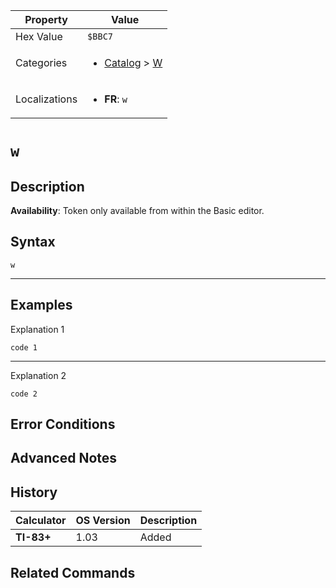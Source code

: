| Property      | Value |
|---------------|-------|
| Hex Value     | `$BBC7`|
| Categories    | <ul><li>[Catalog](../categories/Catalog.md) > [W](../categories/Catalog.md#W)</li></ul> |
| Localizations | <ul><li><b>FR</b>: `w`</li></ul> |

# `w`

## Description



<b>Availability</b>: Token only available from within the Basic editor.

## Syntax
`w`

<hr>

## Examples

Explanation 1
```ti-basic
code 1
```
---
Explanation 2
```ti-basic
code 2
```

## Error Conditions


## Advanced Notes


## History
| Calculator | OS Version | Description |
|------------|------------|-------------|
| <b>TI-83+</b> | 1.03 | Added

## Related Commands

    